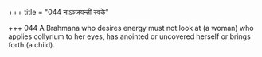 +++
title = "044 नाऽञ्जयन्तीं स्वके"

+++
044	A Brahmana who desires energy must not look at (a woman) who applies collyrium to her eyes, has anointed or uncovered herself or brings forth (a child).